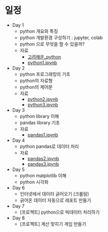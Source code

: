# 일정

  - Day 1
      - python 개요와 특징
      - python 개발환경 구성하기 : jupyter, colab
      - python 으로 무엇을 할 수 있을까?
      - 자료
        - [고려해운_python](https://docs.google.com/presentation/d/11yR2zrvGBZ5BVNLXVD0tuW4Awpxo9YnrVWfvUW6AD9o/edit?usp=sharing)
        - [python1.ipynb](python1.ipynb)
  - Day 2
      - python 프로그래밍의 기초
      - python의 자료형
      - python의 제어문
      - 자료
        - [python2.ipynb](python2.ipynb)
        - [python3.ipynb](python3.ipynb)
 -  Day 3
      - python library 이해
      - pandas library 기초
      - 자료
        - [pandas1.ipynb](pandas1.ipynb)
  - Day 4
      - python pandas로 데이터 처리
      - 자료
        - [pandas2.ipynb](pandas2.ipynb)
        - [pandas3.ipynb](pandas3.ipynb)
  - Day 5
      - python matplotlib 이해
      - python 시각화
  - Day 6
      - 인터넷에서 데이터 긁어오기 (크롤링)
      - 긁어온 데이터 자동으로 레포트 만들기
  - Day 7
      - [프로젝트] python으로 빅데이터 처리하기
  - Day 8
      - [프로젝트] 계산 맞히기 게임 만들기